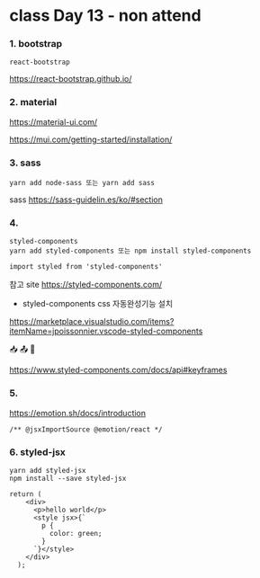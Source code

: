 # class Day 13 - non attend

### 1. bootstrap
```
react-bootstrap
```
https://react-bootstrap.github.io/



### 2. material

https://material-ui.com/

https://mui.com/getting-started/installation/


### 3. sass
```
yarn add node-sass 또는 yarn add sass
```

sass
https://sass-guidelin.es/ko/#section


### 4.
```
styled-components
yarn add styled-components 또는 npm install styled-components​

import styled from 'styled-components'﻿
```

참고 site
https://styled-components.com/

- styled-components css 자동완성기능 설치

https://marketplace.visualstudio.com/items?itemName=jpoissonnier.vscode-styled-components

📥 
📤
🎩


https://www.styled-components.com/docs/api#keyframes


### 5.

https://emotion.sh/docs/introduction

```
/** @jsxImportSource @emotion/react */
```

### 6. styled-jsx
```
yarn add styled-jsx
npm install --save styled-jsx
```

```
return (
    <div>
      <p>hello world</p>
      <style jsx>{`
        p {
          color: green;
        }
      `}</style>
    </div>
  );
```
